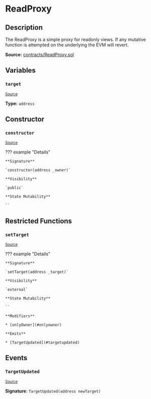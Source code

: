 # ReadProxy

## Description

The ReadProxy is a simple proxy for readonly views. If any mutative function is attempted on the underlying the EVM will revert.

**Source:** [contracts/ReadProxy.sol](https://github.com/Synthetixio/synthetix/tree/v2.72.1/contracts/ReadProxy.sol)

## Variables

### `target`

<sub>[Source](https://github.com/Synthetixio/synthetix/tree/v2.72.1/contracts/ReadProxy.sol#L9)</sub>

**Type:** `address`

## Constructor

### `constructor`

<sub>[Source](https://github.com/Synthetixio/synthetix/tree/v2.72.1/contracts/ReadProxy.sol#L11)</sub>

??? example "Details"

    **Signature**

    `constructor(address _owner)`

    **Visibility**

    `public`

    **State Mutability**

    ``

## Restricted Functions

### `setTarget`

<sub>[Source](https://github.com/Synthetixio/synthetix/tree/v2.72.1/contracts/ReadProxy.sol#L13)</sub>

??? example "Details"

    **Signature**

    `setTarget(address _target)`

    **Visibility**

    `external`

    **State Mutability**

    ``

    **Modifiers**

    * [onlyOwner](#onlyowner)

    **Emits**

    * [TargetUpdated](#targetupdated)

## Events

### `TargetUpdated`

<sub>[Source](https://github.com/Synthetixio/synthetix/tree/v2.72.1/contracts/ReadProxy.sol#L35)</sub>

**Signature**: `TargetUpdated(address newTarget)`
